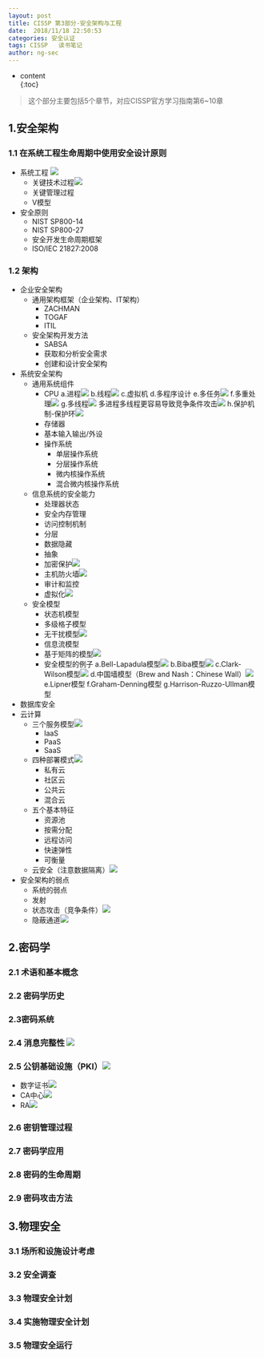 ```yaml
---
layout: post  
title: CISSP 第3部分-安全架构与工程
date:  2018/11/18 22:50:53
categories: 安全认证 
tags: CISSP   读书笔记
author: ng-sec  
---
```


* content  
{:toc}

> 这个部分主要包括5个章节，对应CISSP官方学习指南第6~10章

## 1.安全架构
### 1.1 在系统工程生命周期中使用安全设计原则
- 系统工程 ![](http://800wifi.com/ng-sec/flag.png) 
	- 关键技术过程![](http://800wifi.com/ng-sec/flag.png) 
	- 关键管理过程
	- V模型
- 安全原则
	- NIST SP800-14
	- NIST SP800-27
	- 安全开发生命周期框架
	- ISO/IEC 21827:2008

<!-- more -->
### 1.2 架构
- 企业安全架构
	- 通用架构框架（企业架构、IT架构）
		- ZACHMAN
		- TOGAF
		- ITIL
	- 安全架构开发方法
		- SABSA
		- 获取和分析安全需求
		- 创建和设计安全架构 
- 系统安全架构
	- 通用系统组件
		- CPU
		a.进程![](http://800wifi.com/ng-sec/flag.png) 
		b.线程![](http://800wifi.com/ng-sec/flag.png) 
		c.虚拟机
		d.多程序设计
		e.多任务![](http://800wifi.com/ng-sec/flag.png) 
		f.多重处理![](http://800wifi.com/ng-sec/flag.png) 
		g.多线程![](http://800wifi.com/ng-sec/flag.png) 
			多进程多线程更容易导致竞争条件攻击![](http://800wifi.com/ng-sec/flag.png) 
		h.保护机制-保护环![](http://800wifi.com/ng-sec/flag.png) 
		- 存储器
		- 基本输入输出/外设
		- 操作系统
			- 单层操作系统
			- 分层操作系统
			- 微内核操作系统
			- 混合微内核操作系统
	- 信息系统的安全能力
		- 处理器状态
		- 安全内存管理
		- 访问控制机制
		- 分层
		- 数据隐藏
		- 抽象
		- 加密保护![](http://800wifi.com/ng-sec/flag.png) 
		- 主机防火墙![](http://800wifi.com/ng-sec/flag.png) 
		- 审计和监控
		- 虚拟化![](http://800wifi.com/ng-sec/flag.png) 
	- 安全模型
		- 状态机模型
		- 多级格子模型
		- 无干扰模型![](http://800wifi.com/ng-sec/flag.png) 
		- 信息流模型
		- 基于矩阵的模型![](http://800wifi.com/ng-sec/flag.png) 
		- 安全模型的例子 
		a.Bell-Lapadula模型![](http://800wifi.com/ng-sec/flag.png) 
		b.Biba模型![](http://800wifi.com/ng-sec/flag.png) 
		c.Clark-Wilson模型![](http://800wifi.com/ng-sec/flag.png) 
		d.中国墙模型（Brew and Nash：Chinese Wall）![](http://800wifi.com/ng-sec/flag.png) 
		e.Lipner模型
		f.Graham-Denning模型
		g.Harrison-Ruzzo-Ullman模型
- 数据库安全
- 云计算
	- 三个服务模型![](http://800wifi.com/ng-sec/flag.png) 
		- IaaS
		- PaaS
		- SaaS
	- 四种部署模式![](http://800wifi.com/ng-sec/flag.png) 
		- 私有云
		- 社区云
		- 公共云
		- 混合云
	- 五个基本特征
		- 资源池
		- 按需分配
		- 远程访问
		- 快速弹性
		- 可衡量
	- 云安全（注意数据隔离）![](http://800wifi.com/ng-sec/flag.png) 
- 安全架构的弱点
	- 系统的弱点
	- 发射
	- 状态攻击（竞争条件）![](http://800wifi.com/ng-sec/flag.png)  
	- 隐蔽通道![](http://800wifi.com/ng-sec/flag.png)  
## 2.密码学
### 2.1 术语和基本概念

### 2.2 密码学历史

### 2.3密码系统
### 2.4 消息完整性 ![](http://800wifi.com/ng-sec/flag.png) 
### 2.5 公钥基础设施（PKI）![](http://800wifi.com/ng-sec/flag.png) 
- 数字证书![](http://800wifi.com/ng-sec/flag.png) 
- CA中心![](http://800wifi.com/ng-sec/flag.png) 
- RA![](http://800wifi.com/ng-sec/flag.png) 

### 2.6 密钥管理过程

### 2.7 密码学应用

### 2.8 密码的生命周期

### 2.9 密码攻击方法
## 3.物理安全

### 3.1 场所和设施设计考虑

### 3.2 安全调查
### 3.3 物理安全计划

### 3.4 实施物理安全计划

### 3.5 物理安全运行